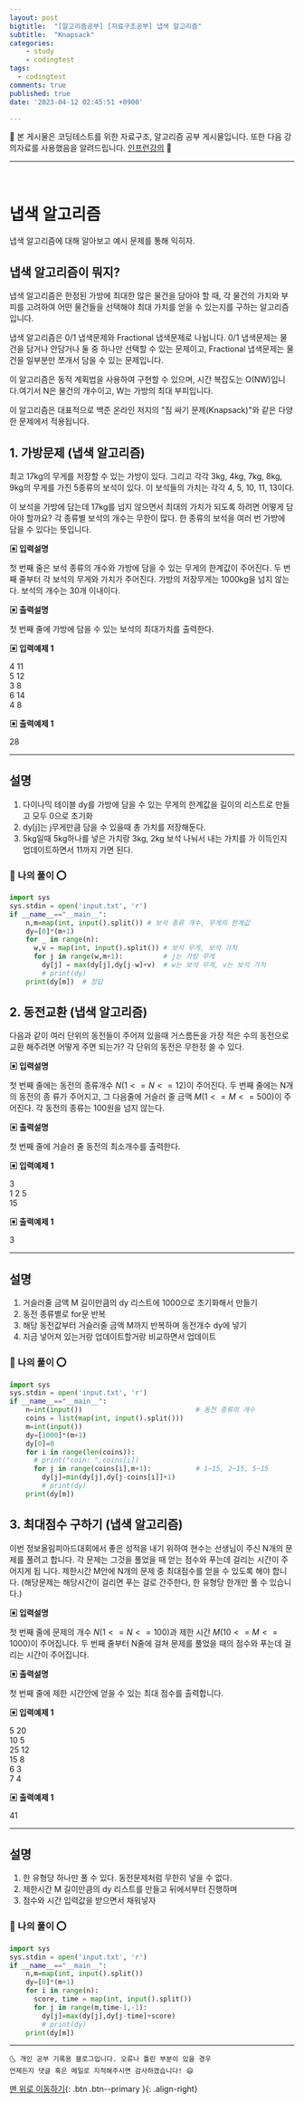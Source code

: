 ```yaml
---
layout: post
bigtitle:  "[알고리즘공부] [자료구조공부] 냅색 알고리즘"
subtitle:  "Knapsack"
categories:
    - study
    - codingtest
tags:
  - codingtest
comments: true
published: true
date: '2023-04-12 02:45:51 +0900'

---
```


🎀 본 게시물은 코딩테스트를 위한 자료구조, 알고리즘 공부 게시물입니다. 또한 다음 강의자료를 사용했음을 알려드립니다. [인프런강의](https://www.inflearn.com/course/%ED%8C%8C%EC%9D%B4%EC%8D%AC-%EC%95%8C%EA%B3%A0%EB%A6%AC%EC%A6%98-%EB%AC%B8%EC%A0%9C%ED%92%80%EC%9D%B4-%EC%BD%94%EB%94%A9%ED%85%8C%EC%8A%A4%ED%8A%B8/dashboard) 🎀 

---
<br>

# 냅색 알고리즘



냅색 알고리즘에 대해 알아보고 예시 문제를 통해 익히자.

## 냅색 알고리즘이 뭐지? 

냅색 알고리즘은 한정된 가방에 최대한 많은 물건을 담아야 할 때, 각 물건의 가치와 부피를 고려하여 어떤 물건들을 선택해야 최대 가치를 얻을 수 있는지를 구하는 알고리즘입니다.

냅색 알고리즘은 0/1 냅색문제와 Fractional 냅색문제로 나뉩니다. 0/1 냅색문제는 물건을 담거나 안담거나 둘 중 하나만 선택할 수 있는 문제이고, Fractional 냅색문제는 물건을 일부분만 쪼개서 담을 수 있는 문제입니다.

이 알고리즘은 동적 계획법을 사용하여 구현할 수 있으며, 시간 복잡도는 O(NW)입니다.여기서 N은 물건의 개수이고, W는 가방의 최대 부피입니다.

이 알고리즘은 대표적으로 백준 온라인 저지의 "짐 싸기 문제(Knapsack)"와 같은 다양한 문제에서 적용됩니다.

## 1. 가방문제 (냅색 알고리즘)

최고 17kg의 무게를 저장할 수 있는 가방이 있다. 그리고 각각 3kg, 4kg, 7kg, 8kg, 9kg의 무게를 가진 5종류의 보석이 있다. 이 보석들의 가치는 각각 4, 5, 10, 11, 13이다.

이 보석을 가방에 담는데 17kg를 넘지 않으면서 최대의 가치가 되도록 하려면 어떻게 담아야 할까요? 각 종류별 보석의 개수는 무한이 많다. 
한 종류의 보석을 여러 번 가방에 담을 수 있다는 뜻입니다.

__▣ 입력설명__

첫 번째 줄은 보석 종류의 개수와 가방에 담을 수 있는 무게의 한계값이 주어진다.
두 번째 줄부터 각 보석의 무게와 가치가 주어진다.
가방의 저장무게는 1000kg을 넘지 않는다. 보석의 개수는 30개 이내이다.

__▣ 출력설명__

첫 번째 줄에 가방에 담을 수 있는 보석의 최대가치를 출력한다.

__▣ 입력예제 1__

4 11 <br>
5 12 <br>
3 8 <br>
6 14 <br>
4 8 <br>

__▣ 출력예제 1__

28


---

## 설명 

1. 다이나믹 테이블 dy를 가방에 담을 수 있는 무게의 한계값을 길이의 리스트로 만들고 모두 0으로 초기화 
2. dy[j]는 j무게만큼 담을 수 있을때 총 가치를 저장해둔다.
3. 5kg일때 5kg하나를 넣은 가치랑 3kg, 2kg 보석 나눠서 내는 가치를  가 이득인지 업데이트하면서 11까지 가면 된다.

### 🚀 나의 풀이 ⭕

```python
import sys 
sys.stdin = open('input.txt', 'r')
if __name__=="__main__":
    n,m=map(int, input().split()) # 보석 종류 개수, 무게의 한계값
    dy=[0]*(m+1)
    for _ in range(n):
      w,v = map(int, input().split()) # 보석 무게, 보석 가치 
      for j in range(w,m+1):          # j는 가방 무게 
        dy[j] = max(dy[j],dy[j-w]+v)  # w는 보석 무게, v는 보석 가치 
        # print(dy)
    print(dy[m])  # 정답 

```

## 2. 동전교환 (냅색 알고리즘)

다음과 같이 여러 단위의 동전들이 주어져 있을때 거스름돈을 가장 적은 수의 동전으로 교환
해주려면 어떻게 주면 되는가? 각 단위의 동전은 무한정 쓸 수 있다.

__▣ 입력설명__

첫 번째 줄에는 동전의 종류개수 $N(1<=N<=12)$이 주어진다. 두 번째 줄에는 N개의 동전의 종
류가 주어지고, 그 다음줄에 거슬러 줄 금액 $M(1<=M<=500)$이 주어진다.
각 동전의 종류는 100원을 넘지 않는다.

__▣ 출력설명__

첫 번째 줄에 거슬러 줄 동전의 최소개수를 출력한다.

__▣ 입력예제 1__

3 <br>
1 2 5 <br>
15 <br>

__▣ 출력예제 1__

3

---

## 설명 

1. 거슬러줄 금액 M 길이만큼의 dy 리스트에 1000으로 초기화해서 만들기 
1. 동전 종류별로 for문 반복 
2. 해당 동전값부터 거슬러줄 금액 M까지 반복하며 동전개수 dy에 넣기 
3. 지금 넣어져 있는거랑 업데이트할거랑 비교하면서 업데이트

### 🚀 나의 풀이 ⭕

```python
import sys 
sys.stdin = open('input.txt', 'r')
if __name__=="__main__":
    n=int(input())                            # 동전 종류의 개수  
    coins = list(map(int, input().split()))   
    m=int(input())
    dy=[1000]*(m+1)
    dy[0]=0
    for i in range(len(coins)):
      # print("coin: ",coins[i])
      for j in range(coins[i],m+1):           # 1~15, 2~15, 5~15
        dy[j]=min(dy[j],dy[j-coins[i]]+1)
        # print(dy)
    print(dy[m])

```

## 3. 최대점수 구하기 (냅색 알고리즘)

이번 정보올림피아드대회에서 좋은 성적을 내기 위하여 현수는 선생님이 주신 N개의 문제를 풀려고 합니다. 각 문제는 그것을 풀었을 때 얻는 점수와 푸는데 걸리는 시간이 주어지게 됩 니다. 제한시간 M안에 N개의 문제 중 최대점수를 얻을 수 있도록 해야 합니다. (해당문제는 해당시간이 걸리면 푸는 걸로 간주한다, 한 유형당 한개만 풀 수 있습니다.)

__▣ 입력설명__

첫 번째 줄에 문제의 개수 $N(1<=N<=100)$과 제한 시간 $M(10<=M<=1000)$이 주어집니다.
두 번째 줄부터 N줄에 걸쳐 문제를 풀었을 때의 점수와 푸는데 걸리는 시간이 주어집니다.

__▣ 출력설명__

첫 번째 줄에 제한 시간안에 얻을 수 있는 최대 점수를 출력합니다.

__▣ 입력예제 1__

5 20    <br>
10 5    <br>
25 12   <br>
15 8    <br>
6 3     <br>
7 4     <br>

__▣ 출력예제 1__

41

---

## 설명 

1. 한 유형당 하나만 풀 수 있다. 동전문제처럼 무한히 넣을 수 없다. 
2. 제한시간 M 길이만큼의 dy 리스트를 만들고 뒤에서부터 진행하며 
3. 점수와 시간 입력값을 받으면서 채워넣자 

### 🚀 나의 풀이 ⭕

```python
import sys 
sys.stdin = open('input.txt', 'r')
if __name__=="__main__":
    n,m=map(int, input().split())
    dy=[0]*(m+1)
    for i in range(n):
      score, time = map(int, input().split())
      for j in range(m,time-1,-1):
        dy[j]=max(dy[j],dy[j-time]+score)
        # print(dy)
    print(dy[m])

```


***
    🌜 개인 공부 기록용 블로그입니다. 오류나 틀린 부분이 있을 경우 
    언제든지 댓글 혹은 메일로 지적해주시면 감사하겠습니다! 😄

[맨 위로 이동하기](#){: .btn .btn--primary }{: .align-right}